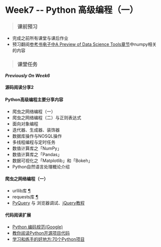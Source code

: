 # Week7 -- Python 高级编程（一） 

> ### 课前预习
* 完成之前所有课堂与课后作业
* 预习翻阅[参考书电子中A Preview of Data Science Tools章节](https://www.oreilly.com/programming/free/files/a-whirlwind-tour-of-python.pdf)中numpy相关的内容

> ### 课堂任务
<b><i>Previously On Week6</i></b>

#### 源码阅读分享2



#### Python高级编程主要分享内容
* 爬虫之网络编程（一）
* 爬虫之网络编程（二）与正则表达式
* 面向对象编程
* 迭代器、生成器、装饰器
* 数据库操作与NOSQL操作
* 多线程编程与定时任务
* 数值计算库之「NumPy」
* 数值计算库之「Pandas」
* 数据可视化之「Matplotlib」和「Bokeh」
* Python自然语言处理概论介绍


#### 爬虫之网络编程（一）
* urllib库 [&para;](https://www.jianshu.com/p/0e7fc1b6b5cc)
* requests库 [&para;](https://www.cnblogs.com/saneri/p/9870901.html)
* [PyQuery](https://blog.csdn.net/baidu_41871794/article/details/84195995) 与 浏览器调试、[jQuery教程](https://www.runoob.com/jquery/jquery-tutorial.html)

#### 代码阅读扩展
* [Python 编码规范(Google)](https://www.runoob.com/w3cnote/google-python-styleguide.html)
* [教你阅读Python开源项目代码](https://blog.csdn.net/xiaoxianerqq/article/details/79296708)
*  [学习和练手的好地方:70个Python项目](https://blog.csdn.net/seahillpass/article/details/76099957)